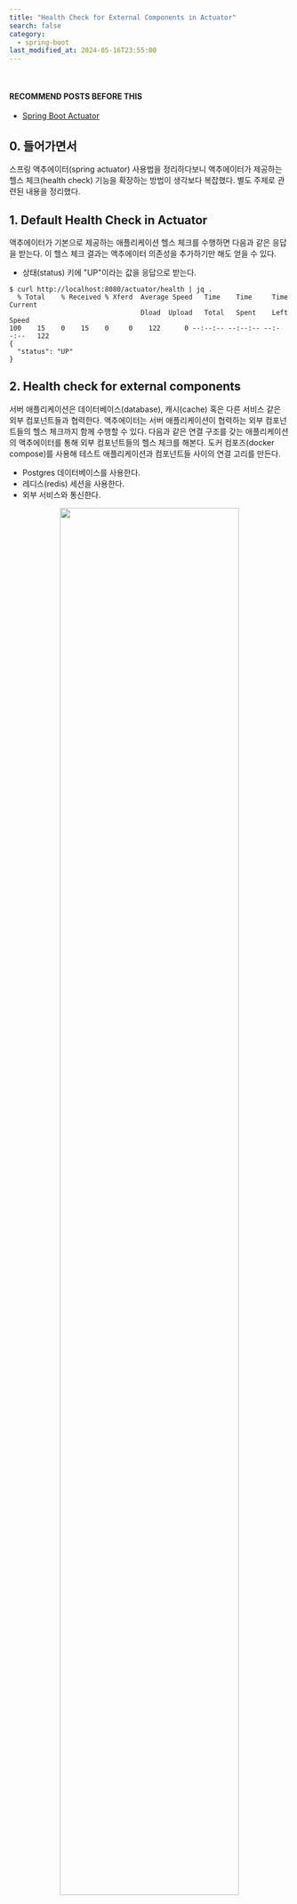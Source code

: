 ```yaml
---
title: "Health Check for External Components in Actuator"
search: false
category:
  - spring-boot
last_modified_at: 2024-05-16T23:55:00
---
```


<br/>

#### RECOMMEND POSTS BEFORE THIS

- [Spring Boot Actuator][spring-boot-actuator-link]

## 0. 들어가면서

스프링 액추에이터(spring actuator) 사용법을 정리하다보니 액추에이터가 제공하는 헬스 체크(health check) 기능을 확장하는 방법이 생각보다 복잡했다. 별도 주제로 관련된 내용을 정리했다. 

## 1. Default Health Check in Actuator

액추에이터가 기본으로 제공하는 애플리케이션 헬스 체크를 수행하면 다음과 같은 응답을 받는다. 이 헬스 체크 결과는 액추에이터 의존성을 추가하기만 해도 얻을 수 있다.

- 상태(status) 키에 "UP"이라는 값을 응답으로 받는다.

```
$ curl http://localhost:8080/actuator/health | jq .
  % Total    % Received % Xferd  Average Speed   Time    Time     Time  Current
                                 Dload  Upload   Total   Spent    Left  Speed
100    15    0    15    0     0    122      0 --:--:-- --:--:-- --:--:--   122
{
  "status": "UP"
}
```

## 2. Health check for external components

서버 애플리케이션은 데이터베이스(database), 캐시(cache) 혹은 다른 서비스 같은 외부 컴포넌트들과 협력한다. 액추에이터는 서버 애플리케이션이 협력하는 외부 컴포넌트들의 헬스 체크까지 함께 수행할 수 있다. 다음과 같은 연결 구조를 갖는 애플리케이션의 액추에이터를 통해 외부 컴포넌트들의 헬스 체크를 해본다. 도커 컴포즈(docker compose)를 사용해 테스트 애플리케이션과 컴포넌트들 사이의 연결 고리를 만든다.

- Postgres 데이터베이스를 사용한다.
- 레디스(redis) 세션을 사용한다.
- 외부 서비스와 통신한다.

<div align="center">
  <img src="/images/posts/2024/health-check-for-external-components-in-actuator-01.png" width="80%" class="image__border">
</div>

### 2.1. build.gradle

먼저 의존성을 확인해보자. Postgres 데이터베이스와 레디스 세션을 사용하기 때문에 다음과 같은 의존성이 필요하다.

- postgresql - Postgres 데이터베이스 드라이버
- spring-session-data-redis - 레디스 세션
  - lettuce-core - Lettuce 커넥션 생성 시 레디스 클라이언트

```groovy
plugins {
    id 'java'
    id 'org.springframework.boot' version '3.2.5'
    id 'io.spring.dependency-management' version '1.1.4'
}

group = 'action.in.blog'
version = '0.0.1-SNAPSHOT'

java {
    sourceCompatibility = '17'
}

repositories {
    mavenCentral()
}

dependencies {
    implementation 'org.springframework.boot:spring-boot-starter-data-jpa'
    implementation 'org.springframework.boot:spring-boot-starter-web'
    implementation 'org.springframework.boot:spring-boot-starter-actuator'
    implementation 'org.springframework.session:spring-session-data-redis'
    implementation 'io.lettuce:lettuce-core:6.3.2.RELEASE'
    runtimeOnly 'org.postgresql:postgresql'
    testImplementation 'org.springframework.boot:spring-boot-starter-test'
}

tasks.named('test') {
    useJUnitPlatform()
}
```

### 2.2. application.yml

데이터베이스, 레디스 그리고 액추에이터에 대한 설정을 추가한다.

- 데이터베이스 연결 타임 아웃 시간을 5초로 설정한다.
  - 기본 연결 타임 아웃 시간이 30초다.
  - 헬스 체크 요청이 30초 동안 대기(pending)하는 것을 5초로 줄인다.
- `management.endpoint.health.show-details` 속성을 `always` 값으로 설정한다.
  - 데이터베이스와 디스크는 상태 확인은 기본적으로 포함된다.
  - 레디스, 외부 서비스 상태 확인은 별도 컴포넌트로 구현해야 한다.

```yml
spring:
  datasource:
    url: jdbc:postgresql://postgres:5432/test
    username: pgadmin
    password: pgadmin-password
    driver-class-name: org.postgresql.Driver
    hikari:
      connection-timeout: 5000
  data:
    redis:
      host: redis
      password:
      port: 6379
management:
  endpoint:
    health:
      show-details: always
  endpoints:
    web:
      exposure:
        include: health
```

### 2.3. AppConfig Class

액추에이터는 외부 컴포넌트의 헬스 체크를 위해 HealthIndicator 인터페이스를 제공한다. 외부 컴포넌트와 헬스 체크가 필요한 경우 HealthIndicator 인터페이스를 확장한다.

1. 레디스 연결 상태를 확인하기 위해 RedisHealthIndicator 객체를 스프링 빈(bean)으로 등록한다. 
  - RedisHealthIndicator 클래스는 액추에이터에서 제공한다. 
2. 레디스 연결 확인을 위한 LettuceConnectionFactory 객체를 스프링 빈으로 등록한다. 
3. LettuceClientConfiguration 객체를 생성할 때 커맨드 타임 아웃을 5초로 설정한다. 
  - 데이터베이스 연결 타임 아웃과 마찬가지로 헬스 체크 요청이 오랜 시간 대기하는 것을 5초로 단축시킨다.

```java
package action.in.blog.config;

import org.springframework.beans.factory.annotation.Value;
import org.springframework.boot.actuate.data.redis.RedisHealthIndicator;
import org.springframework.boot.actuate.health.HealthIndicator;
import org.springframework.context.annotation.Bean;
import org.springframework.context.annotation.Configuration;
import org.springframework.data.redis.connection.RedisConnectionFactory;
import org.springframework.data.redis.connection.RedisStandaloneConfiguration;
import org.springframework.data.redis.connection.lettuce.LettuceClientConfiguration;
import org.springframework.data.redis.connection.lettuce.LettuceConnectionFactory;

import java.time.Duration;

@Configuration
public class AppConfig {

    @Bean
    public RedisConnectionFactory redisConnectionFactory(
            @Value("${spring.data.redis.host}") String host,
            @Value("${spring.data.redis.port}") int port
    ) {
        var clientConfig = LettuceClientConfiguration
                .builder()
                .commandTimeout(Duration.ofMillis(5000L)) // 3
                .build();
        return new LettuceConnectionFactory(new RedisStandaloneConfiguration(host, port), clientConfig); // 2
    }

    @Bean
    public HealthIndicator redisHealthIndicator(RedisConnectionFactory connectionFactory) {
        return new RedisHealthIndicator(connectionFactory); // 1
    }
}
```

### 2.4. ExternalServiceHealthIndicator Class

외부 서비스의 헬스 체크를 위한 ExternalServiceHealthIndicator 클래스를 생성한다. 외부 서비스도 액추에이터를 사용하고 있다고 가정하고 RestTemplate 객체와 협업한다. 

1. HTTP 요청을 통해 외부 서비스의 헬스 체크를 수행한다.
2. 정상적으로 응답을 받고 상태가 "UP"인 경우 "UP" 상태를 반환한다.
3. HTTP 요청이 실패하거나 응답이 "UP" 상태가 아닌 경우 "DOWN" 상태를 반환한다.

```java
package action.in.blog.component;

import org.springframework.boot.actuate.health.Health;
import org.springframework.boot.actuate.health.HealthIndicator;
import org.springframework.stereotype.Component;
import org.springframework.web.client.RestTemplate;

record HealthCheck(String status) {
}

@Component
public class ExternalServiceHealthIndicator implements HealthIndicator {

    private static final String EXTERNAL_SERVICE_URL = "http://external-service:8080/actuator/health";
    private static final String HEALTH_STATUS_UP = "UP";

    private final RestTemplate restTemplate;

    public ExternalServiceHealthIndicator() {
        this.restTemplate = new RestTemplate();
    }

    @Override
    public Health health() {
        try {
            var response = restTemplate.getForObject(EXTERNAL_SERVICE_URL, HealthCheck.class); // 1
            if (response != null && HEALTH_STATUS_UP.equalsIgnoreCase(response.status())) { 
                return Health.up().build(); // 2
            }
        } catch (Exception e) {
            return Health.down().build(); // 3
        }
        return Health.down().build();
    }
}
```

### 3. Run Example

이 예제는 여러 시스템 컴포넌트들을 연결해야 하기 때문에 손쉬운 연결을 위해 도커 컴포즈를 사용한다. 

### 3.1. docker-compose.yml

- action-service
  - 테스트 대상 컨테이너
- external-service
  - 외부 서비스 컨테이너
- redis
  - 레디스 컨테이너
- postgres
  - Postgres 데이터베이스 컨테이너

```yml
services:
  action-service:
    build:
      context: ./action-in-blog
    ports:
      - 8080:8080
    depends_on:
      - postgres
      - redis
    restart: on-failure
  external-service:
    build:
      context: ./demo
  redis:
    image: redis:latest
  postgres:
    image: postgres:latest
    environment:
      - POSTGRES_USER=pgadmin
      - POSTGRES_PASSWORD=pgadmin-password
      - POSTGRES_DB=test
```

### 3.2. Run Docker Compose

`docker-compose.yml` 파일이 위치한 디렉토리에서 도커 컴포즈를 실행한다.

```
$ docker-compose up -d

[+] Building 19.4s (23/23) FINISHED                                                                                                                                    docker:desktop-linux
 => [action-service internal] load build definition from Dockerfile                                                                                                    0.0s
 => => transferring dockerfile: 395B                                                                                                                                   0.0s
 => [external-service internal] load metadata for docker.io/library/openjdk:17-jdk-slim                                                                                0.8s
 => [action-service internal] load metadata for docker.io/library/gradle:jdk17                                                                                         0.8s
 => [external-service internal] load build definition from Dockerfile                                                                                                  0.0s
 => => transferring dockerfile: 395B                                                                                                                                   0.0s
 => [external-service internal] load .dockerignore                                                                                                                     0.0s
 => => transferring context: 2B                                                                                                                                        0.0s
 => [action-service internal] load .dockerignore                                                                                                                       0.0s
 => => transferring context: 2B                                                                                                                                        0.0s
 => [external-service builder 1/6] FROM docker.io/library/gradle:jdk17@sha256:813e7292334f11ee55a7bde94689d70a47603f021b322a6bd9bb6e08b855c025                         0.0s
 => CACHED [action-service stage-1 1/2] FROM docker.io/library/openjdk:17-jdk-slim@sha256:aaa3b3cb27e3e520b8f116863d0580c438ed55ecfa0bc126b41f68c3f62f9774             0.0s
 => [action-service internal] load build context                                                                                                                       0.1s
 => => transferring context: 374.22kB                                                                                                                                  0.0s
 => [external-service internal] load build context                                                                                                                     0.0s
 => => transferring context: 234.25kB                                                                                                                                  0.0s
 => CACHED [action-service builder 2/6] WORKDIR /build                                                                                                                 0.0s
 => CACHED [external-service builder 3/6] COPY build.gradle settings.gradle /build/                                                                                    0.0s
 => CACHED [external-service builder 4/6] RUN gradle build -x test --parallel --continue > /dev/null 2>&1 || true                                                      0.0s
 => CACHED [external-service builder 5/6] COPY . /build                                                                                                                0.0s
 => CACHED [external-service builder 6/6] RUN gradle build -x test --parallel                                                                                          0.0s
 => CACHED [external-service stage-1 2/2] COPY --from=builder /build/build/libs/*-SNAPSHOT.jar ./app.jar                                                               0.0s
 => [external-service] exporting to image                                                                                                                              0.0s
 => => exporting layers                                                                                                                                                0.0s
 => => writing image sha256:fe089e97170f6bee6d2c2a4b89f9caf52165cdb198fe7591c86e3d08a9691249                                                                           0.0s
 => => naming to docker.io/library/2024-05-16-health-check-for-external-components-in-actuator-external-service                                                        0.0s
 => CACHED [action-service builder 3/6] COPY build.gradle settings.gradle /build/                                                                                      0.0s
 => CACHED [action-service builder 4/6] RUN gradle build -x test --parallel --continue > /dev/null 2>&1 || true                                                        0.0s
 => [action-service builder 5/6] COPY . /build                                                                                                                         0.1s
 => [action-service builder 6/6] RUN gradle build -x test --parallel                                                                                                   17.7s
 => [action-service stage-1 2/2] COPY --from=builder /build/build/libs/*-SNAPSHOT.jar ./app.jar                                                                        0.1s
 => [action-service] exporting to image                                                                                                                                0.2s
 => => exporting layers                                                                                                                                                0.2s
 => => writing image sha256:ff0b23bd36bee737ceb838c866984a63a24b7d9f8c6f95a71b51af38cac9be2c                                                                           0.0s
 => => naming to docker.io/library/2024-05-16-health-check-for-external-components-in-actuator-action-service                                                          0.0s
[+] Running 5/5
 ✔ Network 2024-05-16-health-check-for-external-components-in-actuator_default               Created                                                                   0.0s 
 ✔ Container 2024-05-16-health-check-for-external-components-in-actuator-redis-1             Started                                                                   0.4s 
 ✔ Container 2024-05-16-health-check-for-external-components-in-actuator-external-service-1  Started                                                                   0.4s 
 ✔ Container 2024-05-16-health-check-for-external-components-in-actuator-postgres-1          Started                                                                   0.4s 
 ✔ Container 2024-05-16-health-check-for-external-components-in-actuator-action-service-1    Started                                                                   0.6s 
```

### 3.3. Health Check

컨테이너까지 실행했으면 모든 준비가 완료됬다. 테스트 대상 애플리케이션에 헬스 체크를 요청해보자.

- db
  - 데이터베이스 상태를 확인한다.
- diskSpace
  - 디스크 상태를 확인한다.
- externalService
  - 외부 시스템 상태를 확인한다.
- redis
  - 레디스 상태를 확인한다.

```
$ curl localhost:8080/actuator/health | jq .
  % Total    % Received % Xferd  Average Speed   Time    Time     Time  Current
                                 Dload  Upload   Total   Spent    Left  Speed
100   354    0   354    0     0    501      0 --:--:-- --:--:-- --:--:--   501
{
  "status": "UP",
  "components": {
    "db": {
      "status": "UP",
      "details": {
        "database": "PostgreSQL",
        "validationQuery": "isValid()"
      }
    },
    "diskSpace": {
      "status": "UP",
      "details": {
        "total": 62671097856,
        "free": 12864925696,
        "threshold": 10485760,
        "path": "/.",
        "exists": true
      }
    },
    "externalService": {
      "status": "UP"
    },
    "ping": {
      "status": "UP"
    },
    "redis": {
      "status": "UP",
      "details": {
        "version": "7.2.4"
      }
    }
  }
}
```

도커 데스크탑(docker desktop) 등을 사용해 데이터베이스를 멈추고 요청을 보내면 다음과 같은 응답을 받는다.

- 5초 뒤에 데이터베이스 컴포넌트 상태가 `DOWN`이라고 응답 받는다.
- 에러가 발생한 원인은 CannotGetJdbcConnectionException 이다.
- 테스트 대상 애플리케이션 상태가 `DOWN`이라고 응답 받는다.
  - 컴포넌트 중 하나라도 `DOWN` 상태인 경우 해당 애플리케이션 상태는 `DOWN`이다.

```
$ curl localhost:8080/actuator/health | jq .
  % Total    % Received % Xferd  Average Speed   Time    Time     Time  Current
                                 Dload  Upload   Total   Spent    Left  Speed
100   406    0   406    0     0     80      0 --:--:--  0:00:05 --:--:--   106
{
  "status": "DOWN",
  "components": {
    "db": {
      "status": "DOWN",
      "details": {
        "error": "org.springframework.jdbc.CannotGetJdbcConnectionException: Failed to obtain JDBC Connection"
      }
    },
    "diskSpace": {
      "status": "UP",
      "details": {
        "total": 62671097856,
        "free": 12864856064,
        "threshold": 10485760,
        "path": "/.",
        "exists": true
      }
    },
    "externalService": {
      "status": "UP"
    },
    "ping": {
      "status": "UP"
    },
    "redis": {
      "status": "UP",
      "details": {
        "version": "7.2.4"
      }
    }
  }
}
```

데이터베이스를 멈춘 상태를 유지하고 레디스를 멈추고 다시 헬스 체크를 요청한다.

- 10초 뒤에 데이터베이스, 레디스 컴포넌트 상태가 `DOWN`이라고 응답 받는다.
  - 데이터베이스 5초, 레디스 5초 타임아웃을 순차적으로 기다린 것으로 보인다.
  - 헬스 체크가 동기적으로 이뤄지는 것으로 예상된다.
- 데이터베이스 에러 원인은 CannotGetJdbcConnectionException 이다.
- 레디스 에러 원인은 QueryTimeoutException 이다.
- 테스트 대상 애플리케이션 상태가 `DOWN`이라고 응답 받는다.

```
$ curl localhost:8080/actuator/health | jq .
  % Total    % Received % Xferd  Average Speed   Time    Time     Time  Current
                                 Dload  Upload   Total   Spent    Left  Speed
100   471    0   471    0     0     47      0 --:--:--  0:00:10 --:--:--   124
{
  "status": "DOWN",
  "components": {
    "db": {
      "status": "DOWN",
      "details": {
        "error": "org.springframework.jdbc.CannotGetJdbcConnectionException: Failed to obtain JDBC Connection"
      }
    },
    "diskSpace": {
      "status": "UP",
      "details": {
        "total": 62671097856,
        "free": 12864835584,
        "threshold": 10485760,
        "path": "/.",
        "exists": true
      }
    },
    "externalService": {
      "status": "UP"
    },
    "ping": {
      "status": "UP"
    },
    "redis": {
      "status": "DOWN",
      "details": {
        "error": "org.springframework.dao.QueryTimeoutException: Redis command timed out"
      }
    }
  }
}
```

마지막으로 데이터베이스, 레디스 컨테이너는 다시 실행하고 외부 서비스를 멈춘 상태에서 헬스 체크 요청을 보낸다.

- 외부 서비스 상태가 `DOWN`이라고 응답 받는다.
- 테스트 대상 애플리케이션 상태가 `DOWN`이라고 응답 받는다.

```
$ curl localhost:8080/actuator/health | jq .
  % Total    % Received % Xferd  Average Speed   Time    Time     Time  Current
                                 Dload  Upload   Total   Spent    Left  Speed
100   358    0   358    0     0  12018      0 --:--:-- --:--:-- --:--:-- 12344
{
  "status": "DOWN",
  "components": {
    "db": {
      "status": "UP",
      "details": {
        "database": "PostgreSQL",
        "validationQuery": "isValid()"
      }
    },
    "diskSpace": {
      "status": "UP",
      "details": {
        "total": 62671097856,
        "free": 12864884736,
        "threshold": 10485760,
        "path": "/.",
        "exists": true
      }
    },
    "externalService": {
      "status": "DOWN"
    },
    "ping": {
      "status": "UP"
    },
    "redis": {
      "status": "UP",
      "details": {
        "version": "7.2.4"
      }
    }
  }
}
```

#### TEST CODE REPOSITORY

- <https://github.com/Junhyunny/blog-in-action/tree/master/2024-05-16-health-check-for-external-components-in-actuator>

#### REFERENCE

- <https://docs.spring.io/spring-boot/docs/current/actuator-api/htmlsingle/>
- <https://www.baeldung.com/spring-boot-health-indicators>
- <https://toss.tech/article/how-to-work-health-check-in-spring-boot-actuator>
- <https://incheol-jung.gitbook.io/docs/study/srping-in-action-5th/chap-16.>
- <https://medium.com/sjk5766/spring-health-check-%EC%84%A4%EC%A0%95-%EB%B0%8F-%EC%BB%A4%EC%8A%A4%ED%84%B0%EB%A7%88%EC%9D%B4%EC%A7%95-a123261d79bc>

[spring-boot-actuator-link]: https://junhyunny.github.io/spring-boot/spring-boot-actuator/